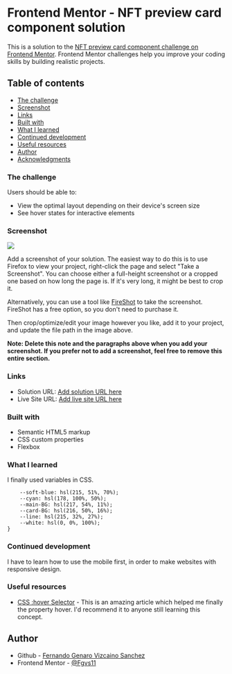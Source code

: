 # Frontend Mentor - NFT preview card component solution

This is a solution to the [NFT preview card component challenge on Frontend Mentor](https://www.frontendmentor.io/challenges/nft-preview-card-component-SbdUL_w0U). Frontend Mentor challenges help you improve your coding skills by building realistic projects. 

## Table of contents

  - [The challenge](#the-challenge)
  - [Screenshot](#screenshot)
  - [Links](#links)
  - [Built with](#built-with)
  - [What I learned](#what-i-learned)
  - [Continued development](#continued-development)
  - [Useful resources](#useful-resources)
- [Author](#author)
- [Acknowledgments](#acknowledgments)


### The challenge

Users should be able to:

- View the optimal layout depending on their device's screen size
- See hover states for interactive elements

### Screenshot

![](./screenshot.jpg)

Add a screenshot of your solution. The easiest way to do this is to use Firefox to view your project, right-click the page and select "Take a Screenshot". You can choose either a full-height screenshot or a cropped one based on how long the page is. If it's very long, it might be best to crop it.

Alternatively, you can use a tool like [FireShot](https://getfireshot.com/) to take the screenshot. FireShot has a free option, so you don't need to purchase it. 

Then crop/optimize/edit your image however you like, add it to your project, and update the file path in the image above.

**Note: Delete this note and the paragraphs above when you add your screenshot. If you prefer not to add a screenshot, feel free to remove this entire section.**

### Links

- Solution URL: [Add solution URL here](https://your-solution-url.com)
- Live Site URL: [Add live site URL here](https://your-live-site-url.com)


### Built with

- Semantic HTML5 markup
- CSS custom properties
- Flexbox

### What I learned
I finally used variables in CSS.

```:root{
    --soft-blue: hsl(215, 51%, 70%);
    --cyan: hsl(178, 100%, 50%);
    --main-BG: hsl(217, 54%, 11%);
    --card-BG: hsl(216, 50%, 16%);
    --line: hsl(215, 32%, 27%);
    --white: hsl(0, 0%, 100%);
}
```

### Continued development

I have to learn how to use the mobile first, in order to make websites with responsive design.

### Useful resources

- [CSS :hover Selector](https://www.w3schools.com/cssref/sel_hover.asp) - This is an amazing article which helped me finally the property hover. I'd recommend it to anyone still learning this concept.


## Author

- Github - [Fernando Genaro Vizcaino Sanchez](https://github.com/Fgvs11)
- Frontend Mentor - [@Fgvs11](https://www.frontendmentor.io/profile/Fgvs11)

